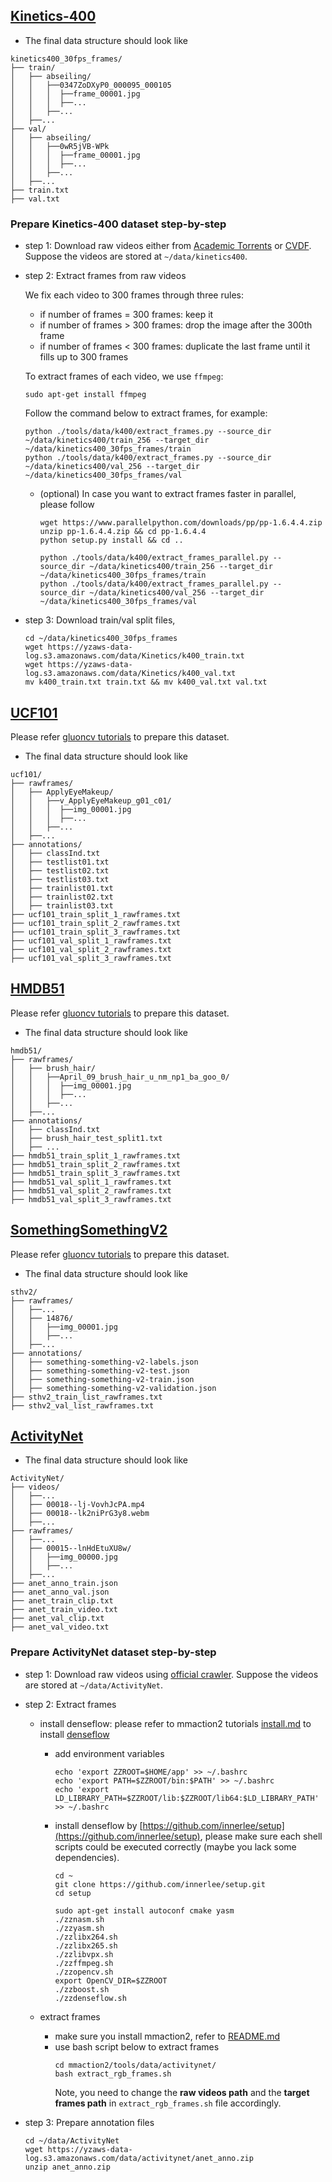 ## [Kinetics-400](https://deepmind.com/research/open-source/kinetics)

- The final data structure should look like
```
kinetics400_30fps_frames/
├── train/
│   ├── abseiling/
│   │   ├──0347ZoDXyP0_000095_000105
│   │   │  ├──frame_00001.jpg
│   │   │  ├──...
│   │   ├──...
│   ├──...
├── val/
│   ├── abseiling/
│   │   ├──0wR5jVB-WPk
│   │   │  ├──frame_00001.jpg
│   │   │  ├──...
│   │   ├──...
│   ├──...
├── train.txt
├── val.txt
```

### Prepare Kinetics-400 dataset step-by-step

- step 1: Download raw videos either from [Academic Torrents](https://academictorrents.com/details/184d11318372f70018cf9a72ef867e2fb9ce1d26) or [CVDF](https://github.com/cvdfoundation/kinetics-dataset). Suppose the videos are stored at `~/data/kinetics400`.

- step 2: Extract frames from raw videos

  We fix each video to 300 frames through three rules:
  - if number of frames = 300 frames: keep it
  - if number of frames > 300 frames: drop the image after the 300th frame
  - if number of frames < 300 frames: duplicate the last frame until it fills up to 300 frames

  To extract frames of each video, we use `ffmpeg`:
  ```shell
  sudo apt-get install ffmpeg
  ```

  Follow the command below to extract frames, for example:
  ```shell
  python ./tools/data/k400/extract_frames.py --source_dir ~/data/kinetics400/train_256 --target_dir ~/data/kinetics400_30fps_frames/train
  python ./tools/data/k400/extract_frames.py --source_dir ~/data/kinetics400/val_256 --target_dir ~/data/kinetics400_30fps_frames/val
  ```

  - (optional) In case you want to extract frames faster in parallel, please follow
    ```shell
    wget https://www.parallelpython.com/downloads/pp/pp-1.6.4.4.zip
    unzip pp-1.6.4.4.zip && cd pp-1.6.4.4
    python setup.py install && cd ..

    python ./tools/data/k400/extract_frames_parallel.py --source_dir ~/data/kinetics400/train_256 --target_dir ~/data/kinetics400_30fps_frames/train
    python ./tools/data/k400/extract_frames_parallel.py --source_dir ~/data/kinetics400/val_256 --target_dir ~/data/kinetics400_30fps_frames/val
    ```

- step 3: Download train/val split files,
  ```shell
  cd ~/data/kinetics400_30fps_frames
  wget https://yzaws-data-log.s3.amazonaws.com/data/Kinetics/k400_train.txt
  wget https://yzaws-data-log.s3.amazonaws.com/data/Kinetics/k400_val.txt
  mv k400_train.txt train.txt && mv k400_val.txt val.txt
  ```


## [UCF101](https://www.crcv.ucf.edu/data/UCF101.php)

Please refer [gluoncv tutorials](https://cv.gluon.ai/build/examples_datasets/ucf101.html) to prepare this dataset.

- The final data structure should look like
```
ucf101/
├── rawframes/
│   ├── ApplyEyeMakeup/
│   │   ├──v_ApplyEyeMakeup_g01_c01/
│   │   │  ├──img_00001.jpg
│   │   │  ├──...
│   │   ├──...
│   ├──...
├── annotations/
│   ├── classInd.txt
│   ├── testlist01.txt
│   ├── testlist02.txt
│   ├── testlist03.txt
│   ├── trainlist01.txt
│   ├── trainlist02.txt
│   ├── trainlist03.txt
├── ucf101_train_split_1_rawframes.txt
├── ucf101_train_split_2_rawframes.txt
├── ucf101_train_split_3_rawframes.txt
├── ucf101_val_split_1_rawframes.txt
├── ucf101_val_split_2_rawframes.txt
├── ucf101_val_split_3_rawframes.txt
```


## [HMDB51](https://serre-lab.clps.brown.edu/resource/hmdb-a-large-human-motion-database/)

Please refer [gluoncv tutorials](https://cv.gluon.ai/build/examples_datasets/hmdb51.html) to prepare this dataset.

- The final data structure should look like
```
hmdb51/
├── rawframes/
│   ├── brush_hair/
│   │   ├──April_09_brush_hair_u_nm_np1_ba_goo_0/
│   │   │  ├──img_00001.jpg
│   │   │  ├──...
│   │   ├──...
│   ├──...
├── annotations/
│   ├── classInd.txt
│   ├── brush_hair_test_split1.txt
│   ├── ...
├── hmdb51_train_split_1_rawframes.txt
├── hmdb51_train_split_2_rawframes.txt
├── hmdb51_train_split_3_rawframes.txt
├── hmdb51_val_split_1_rawframes.txt
├── hmdb51_val_split_2_rawframes.txt
├── hmdb51_val_split_3_rawframes.txt
```


## [SomethingSomethingV2](https://20bn.com/datasets/something-something)

Please refer [gluoncv tutorials](https://cv.gluon.ai/build/examples_datasets/somethingsomethingv2.html) to prepare this dataset.

- The final data structure should look like
```
sthv2/
├── rawframes/
│   ├──...
│   ├── 14876/
│   │   ├──img_00001.jpg
│   │   ├──...
│   ├──...
├── annotations/
│   ├── something-something-v2-labels.json
│   ├── something-something-v2-test.json
│   ├── something-something-v2-train.json
│   ├── something-something-v2-validation.json
├── sthv2_train_list_rawframes.txt
├── sthv2_val_list_rawframes.txt
```


## [ActivityNet](http://activity-net.org/)

- The final data structure should look like
```
ActivityNet/
├── videos/
│   ├──...
│   ├── 00018--lj-VovhJcPA.mp4
│   ├── 00018--lk2niPrG3y8.webm
│   ├──...
├── rawframes/
│   ├──...
│   ├── 00015--lnHdEtuXU8w/
│   │   ├──img_00000.jpg
│   │   ├──...
│   ├──...
├── anet_anno_train.json
├── anet_anno_val.json
├── anet_train_clip.txt
├── anet_train_video.txt
├── anet_val_clip.txt
├── anet_val_video.txt
```

### Prepare ActivityNet dataset step-by-step

- step 1: Download raw videos using [official crawler](https://github.com/activitynet/ActivityNet). Suppose the videos are stored at `~/data/ActivityNet`.

- step 2: Extract frames

  - install denseflow: please refer to mmaction2 tutorials [install.md](https://mmaction2.readthedocs.io/en/latest/install.html) to install [denseflow](https://github.com/open-mmlab/denseflow)

    - add environment variables
      ```shell
      echo 'export ZZROOT=$HOME/app' >> ~/.bashrc
      echo 'export PATH=$ZZROOT/bin:$PATH' >> ~/.bashrc
      echo 'export LD_LIBRARY_PATH=$ZZROOT/lib:$ZZROOT/lib64:$LD_LIBRARY_PATH' >> ~/.bashrc
      ```
    - install denseflow by [https://github.com/innerlee/setup](https://github.com/innerlee/setup), please make sure each shell scripts could be executed correctly (maybe you lack some dependencies).
      ```shell
      cd ~
      git clone https://github.com/innerlee/setup.git
      cd setup

      sudo apt-get install autoconf cmake yasm
      ./zznasm.sh
      ./zzyasm.sh
      ./zzlibx264.sh
      ./zzlibx265.sh
      ./zzlibvpx.sh
      ./zzffmpeg.sh
      ./zzopencv.sh
      export OpenCV_DIR=$ZZROOT
      ./zzboost.sh
      ./zzdenseflow.sh
      ```
  - extract frames
    - make sure you install mmaction2, refer to [README.md](./README.md)
    - use bash script below to extract frames
      ```shell
      cd mmaction2/tools/data/activitynet/
      bash extract_rgb_frames.sh
      ```
      Note, you need to change the **raw videos path** and the **target frames path** in `extract_rgb_frames.sh` file accordingly.

- step 3: Prepare annotation files
  ```shell
  cd ~/data/ActivityNet
  wget https://yzaws-data-log.s3.amazonaws.com/data/activitynet/anet_anno.zip
  unzip anet_anno.zip
  ```

